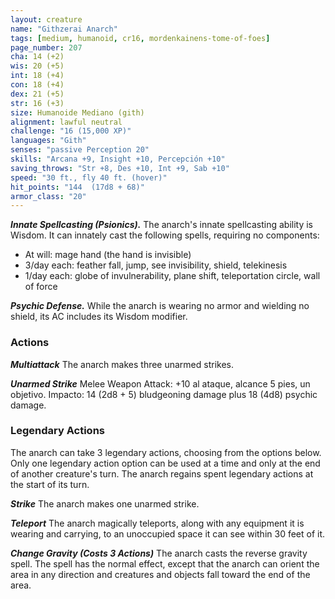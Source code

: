 ```yaml
---
layout: creature
name: "Githzerai Anarch"
tags: [medium, humanoid, cr16, mordenkainens-tome-of-foes]
page_number: 207
cha: 14 (+2)
wis: 20 (+5)
int: 18 (+4)
con: 18 (+4)
dex: 21 (+5)
str: 16 (+3)
size: Humanoide Mediano (gith)
alignment: lawful neutral
challenge: "16 (15,000 XP)"
languages: "Gith"
senses: "passive Perception 20"
skills: "Arcana +9, Insight +10, Percepción +10"
saving_throws: "Str +8, Des +10, Int +9, Sab +10"
speed: "30 ft., fly 40 ft. (hover)"
hit_points: "144  (17d8 + 68)"
armor_class: "20"
---
```


***Innate Spellcasting (Psionics).*** The anarch's innate spellcasting ability is Wisdom. It can innately cast the following spells, requiring no components:
* At will: mage hand (the hand is invisible)
* 3/day each: feather fall, jump, see invisibility, shield, telekinesis
* 1/day each: globe of invulnerability, plane shift, teleportation circle, wall of force

***Psychic Defense.*** While the anarch is wearing no armor and wielding no shield, its AC includes its Wisdom modifier.

### Actions

***Multiattack*** The anarch makes three unarmed strikes.

***Unarmed Strike*** Melee Weapon Attack: +10 al ataque, alcance 5 pies, un objetivo. Impacto: 14 (2d8 + 5) bludgeoning damage plus 18 (4d8) psychic damage.

### Legendary Actions

The anarch can take 3 legendary actions, choosing from the options below. Only one legendary action option can be used at a time and only at the end of another creature's turn. The anarch regains spent legendary actions at the start of its turn.

***Strike*** The anarch makes one unarmed strike.

***Teleport*** The anarch magically teleports, along with any equipment it is wearing and carrying, to an unoccupied space it can see within 30 feet of it.

***Change Gravity (Costs 3 Actions)*** The anarch casts the reverse gravity spell. The spell has the normal effect, except that the anarch can orient the area in any direction and creatures and objects fall toward the end of the area.